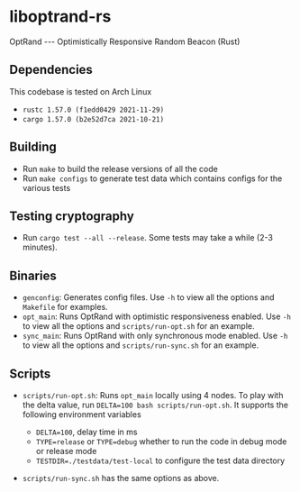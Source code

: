 # liboptrand-rs
OptRand --- Optimistically Responsive Random Beacon (Rust)

## Dependencies

This codebase is tested on Arch Linux 
- `rustc 1.57.0 (f1edd0429 2021-11-29)`
- `cargo 1.57.0 (b2e52d7ca 2021-10-21)`

## Building

- Run `make` to build the release versions of all the code
- Run `make configs` to generate test data which contains configs for the various tests

## Testing cryptography

- Run `cargo test --all --release`. Some tests may take a while (2-3 minutes).

## Binaries
- `genconfig`: Generates config files. Use `-h` to view all the options and `Makefile` for examples.
- `opt_main`: Runs OptRand with optimistic responsiveness enabled. Use `-h` to view all the options and `scripts/run-opt.sh` for an example.
- `sync_main`: Runs OptRand with only synchronous mode enabled. Use `-h` to view all the options and `scripts/run-sync.sh` for an example.

## Scripts

- `scripts/run-opt.sh`: Runs `opt_main` locally using $4$ nodes. To play with the delta value, run `DELTA=100 bash scripts/run-opt.sh`. It supports the following environment variables
    - `DELTA=100`, delay time in ms
    - `TYPE=release` or `TYPE=debug` whether to run the code in debug mode or release mode
    - `TESTDIR=./testdata/test-local` to configure the test data directory

- `scripts/run-sync.sh` has the same options as above.